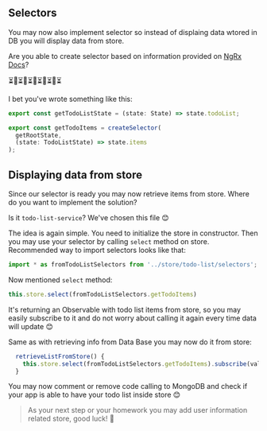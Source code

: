 ## Selectors

You may now also implement selector so instead of displaing data wtored in DB you will display data from store. 

Are you able to create selector based on information provided on [NgRx Docs](https://ngrx.io/guide/store/selectors)?

:hourglass_flowing_sand::dancer::hourglass_flowing_sand::dancer::hourglass_flowing_sand::dancer::hourglass_flowing_sand::dancer::hourglass_flowing_sand::dancer::hourglass_flowing_sand:

I bet you've wrote something like this:
```ts
export const getTodoListState = (state: State) => state.todoList;

export const getTodoItems = createSelector(
  getRootState,
  (state: TodoListState) => state.items
);
```

## Displaying data from store

Since our selector is ready you may now retrieve items from store.
Where do you want to implement the solution?

Is it `todo-list-service`? We've chosen this file :blush:

The idea is again simple. You need to initialize the store in constructor.
Then you may use your selector by calling `select` method on store.
Recommended way to import selectors looks like that: 

```ts
import * as fromTodoListSelectors from '../store/todo-list/selectors';
```

Now mentioned `select` method:

```ts
this.store.select(fromTodoListSelectors.getTodoItems)
```

It's returning an Observable with todo list items from store, so you may easily subscribe to it and do not worry about calling it again every time data will update :blush:

Same as with retrieving info from Data Base you may now do it from store:

```ts
  retrieveListFromStore() {
    this.store.select(fromTodoListSelectors.getTodoItems).subscribe(value => this.todoListSubject.next(value));
  }
```

You may now comment or remove code calling to MongoDB and check if your app is able to have your todo list inside store :blush:

> As your next step or your homework you may add user information related store, good luck! :muscle:
